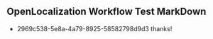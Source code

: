 ## OpenLocalization Workflow Test MarkDown
* 2969c538-5e8a-4a79-8925-58582798d9d3 
thanks!<!--HONumber=Mar16_HO2-->
